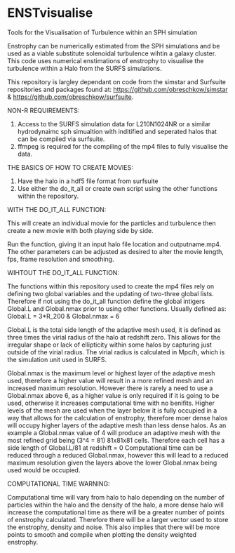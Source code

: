 # ENSTvisualise
Tools for the Visualisation of Turbulence within an SPH simulation

Enstrophy can be numerically estimated from the SPH simulations and be used as a viable substitute solenoidal turbulence wihtin a galaxy cluster. 
This code uses numerical enstimations of enstrophy to visualise the turbulence within a Halo from the SURFS simulations.

This repository is largley dependant on code from the simstar and Surfsuite repositories and packages found at: 
https://github.com/obreschkow/simstar & https://github.com/obreschkow/surfsuite.




NON-R REQUIREMENTS:


1. Access to the SURFS simulation data for L210N1024NR or a similar hydrodynaimc sph simualtion with inditified and seperated halos that can be compiled via surfsuite.
2. ffmpeg is required for the compiling of the mp4 files to fully visualise the data. 


THE BASICS OF HOW TO CREATE MOVIES:

1. Have the halo in a hdf5 file format from surfsuite
2. Use either the do_it_all or create own script using the other functions within the repository. 


  WITH THE DO_IT_ALL FUNCTION:
  
  
This will create an individual movie for the particles and turbulence then create a new movie with both playing side by side. 

Run the function, giving it an input halo file location and outputname.mp4. 
The other parameters can be adjusted as desired to alter the movie length, fps, frame resolution and smoothing. 



  WIHTOUT THE DO_IT_ALL FUNCTION:
  
  
The functions within this repository used to create the mp4 files rely on defining two global variables and the updating of two-three global lists. Therefore if not using the do_it_all function define the global intigers Global.L and Global.nmax prior to using other functions. 
Usually defined as:  Global.L = 3*R_200 & Global.nmax = 6

Global.L is the total side length of the adaptive mesh used, it is defined as three times the virial radius of the halo at redshift zero. This allows for the irregular shape or lack of ellipticity within some halos by capturing just outside of the virial radius. The virial radius is calculated in Mpc/h, which is the simulation unit used in SURFS. 

Global.nmax is the maximum level or highest layer of the adaptive mesh used, therefore a higher value will result in a more refined mesh and an increased maximum resolution. However there is rarely a need to use a Global.nmax above 6, as a higher value is only required if it is going to be used, otherwise it increases computational time with no benifits. Higher levels of the mesh are used when the layer below it is fully occupied in a way that allows for the calculation of enstrophy, therefore moer dense halos will occupy higher layers of the adaptive mesh than less dense halos. 
As an example a Global.nmax value of 4 will produce an adaptive mesh with the most refined grid being (3^4 = 81) 81x81x81 cells. Therefore each cell has a side length of Global.L/81 at redshift = 0
Computational time can be reduced through a reduced Global.nmax, however this will lead to a reduced maximum resolution given the layers above the lower Global.nmax being used would be occupied. 


  COMPUTATIONAL TIME WARNING: 


Computational time will vary from halo to halo depending on the number of particles within the halo and the density of the halo, a more dense halo will increase the computational time as there will be a greater number of points of enstrophy calculated. Therefore there will be a larger vector used to store the enstrophy, density and noise. This also implies that there will be more points to smooth and compile when plotting the density weighted enstrophy. 


